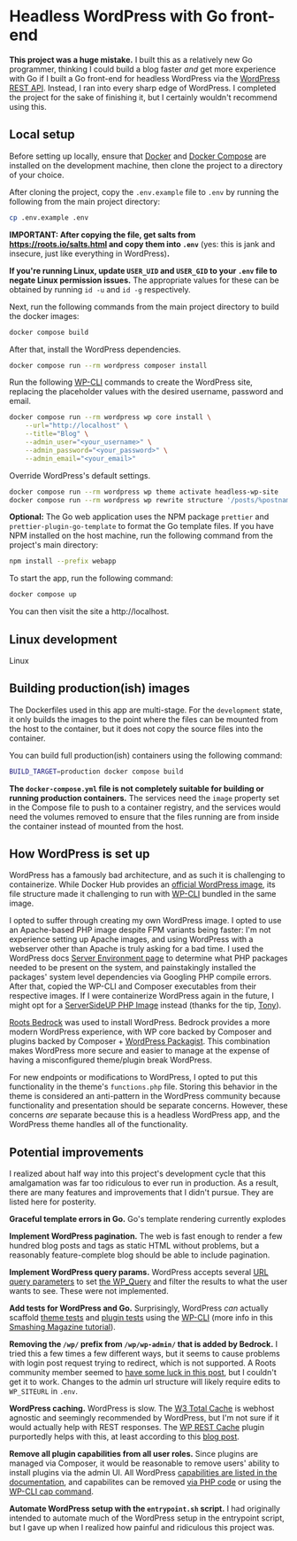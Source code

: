 # Headless WordPress with Go front-end

**This project was a huge mistake.** I built this as a relatively new Go programmer, thinking I could build a blog faster _and_ get more experience with Go if I built a Go front-end for headless WordPress via the [WordPress REST API](https://developer.wordpress.org/rest-api/). Instead, I ran into every sharp edge of WordPress. I completed the project for the sake of finishing it, but I certainly wouldn't recommend using this.

## Local setup

Before setting up locally, ensure that [Docker](https://www.docker.com/) and [Docker Compose](https://docs.docker.com/compose/install/) are installed on the development machine, then clone the project to a directory of your choice.

After cloning the project, copy the `.env.example` file to `.env` by running the following from the main project directory:

```sh
cp .env.example .env
```

**IMPORTANT: After copying the file, get salts from https://roots.io/salts.html and copy them into `.env`** (yes: this is jank and insecure, just like everything in WordPress)**.**

**If you're running Linux, update `USER_UID` and `USER_GID` to your `.env` file to negate Linux permission issues.** The appropriate values for these can be obtained by running `id -u` and `id -g` respectively.

Next, run the following commands from the main project directory to build the docker images:

```sh
docker compose build
```

After that, install the WordPress dependencies.

```sh
docker compose run --rm wordpress composer install
```

Run the following [WP-CLI](https://wp-cli.org/) commands to create the WordPress site, replacing the placeholder values with the desired username, password and email.

```sh
docker compose run --rm wordpress wp core install \
    --url="http://localhost" \
    --title="Blog" \
    --admin_user="<your_username>" \
    --admin_password="<your_password>" \
    --admin_email="<your_email>"
```

Override WordPress's default settings.

```sh
docker compose run --rm wordpress wp theme activate headless-wp-site
docker compose run --rm wordpress wp rewrite structure '/posts/%postname%/' --tag-base='tags'
```

**Optional:** The Go web application uses the NPM package `prettier` and `prettier-plugin-go-template` to format the Go template files. If you have NPM installed on the host machine, run the following command from the project's main directory:

```sh
npm install --prefix webapp
```

To start the app, run the following command:

```sh
docker compose up
```

You can then visit the site a http://localhost.

## Linux development

Linux

## Building production(ish) images

The Dockerfiles used in this app are multi-stage. For the `development` state, it only builds the images to the point where the files can be mounted from the host to the container, but it does not copy the source files into the container.

You can build full production(ish) containers using the following command:

```sh
BUILD_TARGET=production docker compose build
```

**The `docker-compose.yml` file is not completely suitable for building or running production containers.** The services need the `image` property set in the Compose file to push to a container registry, and the services would need the volumes removed to ensure that the files running are from inside the container instead of mounted from the host.

## How WordPress is set up

WordPress has a famously bad architecture, and as such it is challenging to containerize. While Docker Hub provides an [official WordPress image](https://hub.docker.com/_/wordpress), its file structure made it challenging to run with [WP-CLI](https://wp-cli.org/) bundled in the same image.

I opted to suffer through creating my own WordPress image. I opted to use an Apache-based PHP image despite FPM variants being faster: I'm not experience setting up Apache images, and using WordPress with a webserver other than Apache is truly asking for a bad time. I used the WordPress docs [Server Environment page](https://make.wordpress.org/hosting/handbook/server-environment/) to determine what PHP packages needed to be present on the system, and painstakingly installed the packages' system level dependencies via Googling PHP compile errors. After that, copied the WP-CLI and Composer executables from their respective images. If I were containerize WordPress again in the future, I might opt for a [ServerSideUP PHP Image](https://serversideup.net/open-source/docker-php/) instead (thanks for the tip, [Tony](https://twitter.com/tonysmdev/status/1744003306576306208)).

[Roots Bedrock](https://roots.io/bedrock/) was used to install WordPress. Bedrock provides a more modern WordPress experience, with WP core backed by Composer and plugins backed by Composer + [WordPress Packagist](https://wpackagist.org/). This combination makes WordPress more secure and easier to manage at the expense of having a misconfigured theme/plugin break WordPress.

For new endpoints or modifications to WordPress, I opted to put this functionality in the theme's `functions.php` file. Storing this behavior in the theme is considered an anti-pattern in the WordPress community because functionality and presentation should be separate concerns. However, these concerns _are_ separate because this is a headless WordPress app, and the WordPress theme handles all of the functionality.

## Potential improvements

I realized about half way into this project's development cycle that this amalgamation was far too ridiculous to ever run in production. As a result, there are many features and improvements that I didn't pursue. They are listed here for posterity.

**Graceful template errors in Go.** Go's template rendering currently explodes

**Implement WordPress pagination.** The web is fast enough to render a few hundred blog posts and tags as static HTML without problems, but a reasonably feature-complete blog should be able to include pagination.

**Implement WordPress query params.** WordPress accepts several [URL query parameters](https://codex.wordpress.org/WordPress_Query_Vars) to set [the WP_Query](https://developer.wordpress.org/reference/classes/wp_query/) and filter the results to what the user wants to see. These were not implemented.

**Add tests for WordPress and Go.** Surprisingly, WordPress _can_ actually scaffold [theme tests](https://developer.wordpress.org/cli/commands/scaffold/theme-tests/) and [plugin tests](https://developer.wordpress.org/cli/commands/scaffold/plugin-tests/) using the [WP-CLI](https://wp-cli.org/) (more info in this [Smashing Magazine tutorial](https://www.smashingmagazine.com/2017/12/automated-testing-wordpress-plugins-phpunit/)).

**Removing the `/wp/` prefix from `/wp/wp-admin/` that is added by Bedrock.** I tried this a few times a few different ways, but it seems to cause problems with login post request trying to redirect, which is not supported. A Roots community member seemed to [have some luck in this post](https://discourse.roots.io/t/recommended-subdomain-multisite-nginx-vhost-configuration-with-new-web-layout/1429/12?u=etc), but I couldn't get it to work. Changes to the admin url structure will likely require edits to `WP_SITEURL` in `.env`.

**WordPress caching.** WordPress is slow. The [W3 Total Cache](https://wordpress.org/plugins/w3-total-cache/) is webhost agnostic and seemingly recommended by WordPress, but I'm not sure if it would actually help with REST responses. The [WP REST Cache](https://wordpress.org/plugins/wp-rest-cache/) plugin purportedly helps with this, at least according to this [blog post](https://medium.com/@lodewijkm/our-headless-wordpress-journey-part-i-speeding-up-the-rest-api-aef76a898418).

**Remove all plugin capabilities from all user roles.** Since plugins are managed via Composer, it would be reasonable to remove users' ability to install plugins via the admin UI. All WordPress [capabilities are listed in the documentation](https://wordpress.org/documentation/article/roles-and-capabilities/), and capabilites can be removed [via PHP code](https://developer.wordpress.org/reference/classes/wp_role/remove_cap/) or using the [WP-CLI cap command](https://developer.wordpress.org/cli/commands/cap/).

**Automate WordPress setup with the `entrypoint.sh` script.** I had originally intended to automate much of the WordPress setup in the entrypoint script, but I gave up when I realized how painful and ridiculous this project was.
